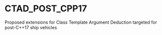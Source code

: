 # CTAD_POST_CPP17
Proposed extensions for Class Template Argument Deduction targeted for post-C++17 ship vehicles
